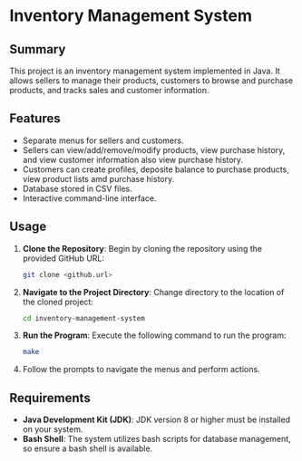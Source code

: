 # Inventory Management System

## Summary

This project is an inventory management system implemented in Java. It allows sellers to manage their products, customers to browse and purchase products, and tracks sales and customer information.

## Features

- Separate menus for sellers and customers.
- Sellers can view/add/remove/modify products, view purchase history, and view customer information also view purchase history.
- Customers can create profiles, deposite balance to purchase products, view product lists amd purchase history.
- Database stored in CSV files.
- Interactive command-line interface.

## Usage

1. **Clone the Repository**: Begin by cloning the repository using the provided GitHub URL:

    ```bash
    git clone <github.url>
    ```

2. **Navigate to the Project Directory**: Change directory to the location of the cloned project:

    ```bash
    cd inventory-management-system
    ```

3. **Run the Program**: Execute the following command to run the program:

    ```bash
    make
    ```

4. Follow the prompts to navigate the menus and perform actions.

## Requirements

- **Java Development Kit (JDK)**: JDK version 8 or higher must be installed on your system.
- **Bash Shell**: The system utilizes bash scripts for database management, so ensure a bash shell is available.
